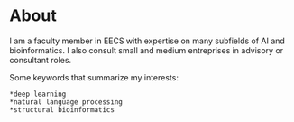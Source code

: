 # About

I am a faculty member in EECS with expertise on many subfields of AI and bioinformatics.  I also consult small and medium entreprises in advisory or consultant roles.

Some keywords that summarize my interests:

    *deep learning
    *natural language processing
    *structural bioinformatics

